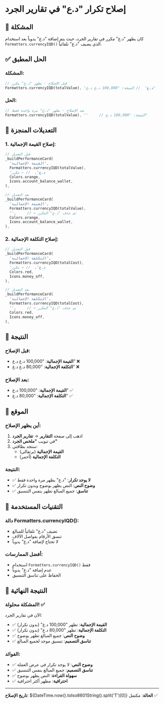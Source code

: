 # إصلاح تكرار "د.ع" في تقارير الجرد

## 🎯 **المشكلة**
كان يظهر "د.ع" مكرر في تقارير الجرد، حيث يتم إضافة "د.ع" يدوياً بعد استخدام `Formatters.currencyIQD()` الذي يضيف "د.ع" تلقائياً.

## ✅ **الحل المطبق**

### **المشكلة:**
```dart
// قبل الإصلاح - يظهر "د.ع" مكرر
Formatters.currencyIQD(totalValue), 'د.ع'  // النتيجة: "100,000 د.ع د.ع"
```

### **الحل:**
```dart
// بعد الإصلاح - يظهر "د.ع" مرة واحدة فقط
Formatters.currencyIQD(totalValue), ''     // النتيجة: "100,000 د.ع"
```

## 🔧 **التعديلات المنجزة**

### 1. **إصلاح القيمة الإجمالية:**
```dart
// قبل التعديل
_buildPerformanceCard(
  'القيمة الإجمالية',
  Formatters.currencyIQD(totalValue),
  'د.ع',  // ← مكرر
  Colors.orange,
  Icons.account_balance_wallet,
),

// بعد التعديل
_buildPerformanceCard(
  'القيمة الإجمالية',
  Formatters.currencyIQD(totalValue),
  '',     // ← تم حذف "د.ع" المكرر
  Colors.orange,
  Icons.account_balance_wallet,
),
```

### 2. **إصلاح التكلفة الإجمالية:**
```dart
// قبل التعديل
_buildPerformanceCard(
  'التكلفة الإجمالية',
  Formatters.currencyIQD(totalCost),
  'د.ع',  // ← مكرر
  Colors.red,
  Icons.money_off,
),

// بعد التعديل
_buildPerformanceCard(
  'التكلفة الإجمالية',
  Formatters.currencyIQD(totalCost),
  '',     // ← تم حذف "د.ع" المكرر
  Colors.red,
  Icons.money_off,
),
```

## 🎨 **النتيجة**

### **قبل الإصلاح:**
- **القيمة الإجمالية**: "100,000 د.ع د.ع" ❌
- **التكلفة الإجمالية**: "80,000 د.ع د.ع" ❌

### **بعد الإصلاح:**
- **القيمة الإجمالية**: "100,000 د.ع" ✅
- **التكلفة الإجمالية**: "80,000 د.ع" ✅

## 📱 **الموقع**

### **أين يظهر الإصلاح:**
1. اذهب إلى صفحة **التقارير** → **تقارير الجرد**
2. في تبويب **"ملخص الجرد"**
3. ستجد بطاقتي:
   - **القيمة الإجمالية** (برتقالي)
   - **التكلفة الإجمالية** (أحمر)

### **النتيجة:**
- ✅ **لا يوجد تكرار**: "د.ع" يظهر مرة واحدة فقط
- ✅ **وضوح النص**: النص يظهر بوضوح وبدون تكرار
- ✅ **تناسق**: جميع المبالغ تظهر بنفس التنسيق

## 🔧 **التقنيات المستخدمة**

### **دالة Formatters.currencyIQD():**
- تضيف "د.ع" تلقائياً للمبالغ
- تنسق الأرقام بفواصل الآلاف
- لا تحتاج لإضافة "د.ع" يدوياً

### **أفضل الممارسات:**
- استخدام `Formatters.currencyIQD()` فقط
- عدم إضافة "د.ع" يدوياً
- الحفاظ على تناسق التنسيق

## 🎯 **النتيجة النهائية**

### **المشكلة محلولة! ✅**

الآن في تقارير الجرد:
- ✅ **القيمة الإجمالية**: تظهر "100,000 د.ع" (بدون تكرار)
- ✅ **التكلفة الإجمالية**: تظهر "80,000 د.ع" (بدون تكرار)
- ✅ **وضوح النص**: جميع المبالغ تظهر بوضوح
- ✅ **تناسق التصميم**: تنسيق موحد لجميع المبالغ

### **الفوائد:**
- ✅ **وضوح النص**: لا يوجد تكرار في عرض العملة
- ✅ **تناسق التصميم**: جميع المبالغ بنفس التنسيق
- ✅ **سهولة القراءة**: النص يظهر بوضوح
- ✅ **احترافية**: مظهر أكثر احترافية

---

**تاريخ الإصلاح**: ${DateTime.now().toIso8601String().split('T')[0]}
**الحالة**: مكتمل ✅
